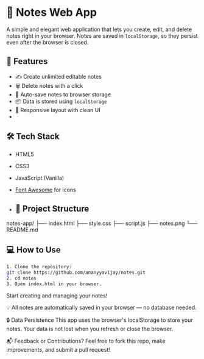 # 📝 Notes Web App

A simple and elegant web application that lets you create, edit, and delete notes right in your browser. Notes are saved in `localStorage`, so they persist even after the browser is closed.

## 🚀 Features

- ✍️ Create unlimited editable notes
- 🗑️ Delete notes with a click
- 💾 Auto-save notes to browser storage
- 📦 Data is stored using `localStorage`
- 🎨 Responsive layout with clean UI
- 
## 🛠️ Tech Stack

- HTML5
- CSS3
- JavaScript (Vanilla)
- [Font Awesome](https://fontawesome.com/) for icons

- ## 📂 Project Structure

notes-app/
├── index.html
├── style.css
├── script.js
├── notes.png
└── README.md

## 💻 How to Use
```bash
1. Clone the repository:
git clone https://github.com/ananyyavijay/notes.git
2. cd notes
3. Open index.html in your browser.
```
Start creating and managing your notes!

💡 All notes are automatically saved in your browser — no database needed.

🔒 Data Persistence
This app uses the browser's localStorage to store your notes. Your data is not lost when you refresh or close the browser.

📬 Feedback or Contributions?
Feel free to fork this repo, make improvements, and submit a pull request!

